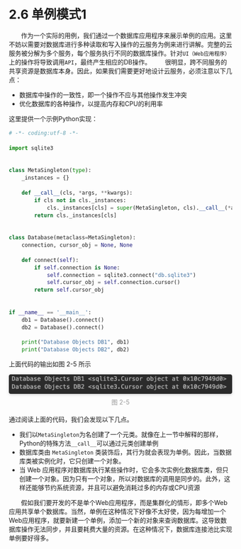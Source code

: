 2.6 单例模式1
===

&nbsp;&nbsp;&nbsp;&nbsp;&nbsp;&nbsp;&nbsp;作为一个实际的用例，我们通过一个数据库应用程序来展示单例的应用。这里不妨以需要对数据库进行多种读取和写入操作的云服务为例来进行讲解。完整的云服务被分解为多个服务，每个服务执行不同的数据库操作。针对`UI（Web应用程序）`上的操作将导致调用`API`，最终产生相应的DB操作。
&nbsp;&nbsp;&nbsp;&nbsp;&nbsp;&nbsp;&nbsp;很明显，跨不同服务的共享资源是数据库本身。因此，如果我们需要更好地设计云服务，必须注意以下几点：
* 数据库中操作的一致性，即一个操作不应与其他操作发生冲突
* 优化数据库的各种操作，以提高内存和CPU的利用率

这里提供一个示例Python实现：

```python
# -*- coding:utf-8 -*-

import sqlite3


class MetaSingleton(type):
    _instances = {}

    def __call__(cls, *args, **kwargs):
        if cls not in cls._instances:
            cls._instances[cls] = super(MetaSingleton, cls).__call__(*args, **kwargs)
        return cls._instances[cls]


class Database(metaclass=MetaSingleton):
    connection, cursor_obj = None, None

    def connect(self):
        if self.connection is None:
            self.connection = sqlite3.connect("db.sqlite3")
            self.cursor_obj = self.connection.cursor()
        return self.cursor_obj


if __name__ == '__main__':
    db1 = Database().connect()
    db2 = Database().connect()

    print("Database Objects DB1", db1)
    print("Database Objects DB2", db2)

```

上面代码的输出如图 2-5 所示
<center>
    <img style="border-radius: 0.3125em;
    box-shadow: 0 2px 4px 0 rgba(34,36,38,.12),0 2px 10px 0 rgba(34,36,38,.08);" 
    src="../source/images/part2/2-5.png">
    <br>
    <div style="color:orange; border-bottom: 0px solid #d9d9d9;
    display: inline-block;
    color: #999;
    padding: 5px;">图 2-5</div>
</center> 

通过阅读上面的代码，我们会发现以下几点。

* 我们以`MetaSingleton`为名创建了一个元类。就像在上一节中解释的那样，Python的特殊方法`__call__`可以通过元类创建单例
* 数据库类由 `MetaSingleton` 类装饰后，其行为就会表现为单例。因此，当数据库类被实例化时，它只创建一个对象。
* 当 Web 应用程序对数据库执行某些操作时，它会多次实例化数据库类，但只创建一个对象。因为只有一个对象，所以对数据库的调用是同步的。此外，这样还能够节约系统资源，并且可以避免消耗过多的内存或CPU资源

&nbsp;&nbsp;&nbsp;&nbsp;&nbsp;&nbsp;&nbsp;假如我们要开发的不是单个Web应用程序，而是集群化的情形，即多个Web应用共享单个数据库。当然，单例在这种情况下好像不太好使，因为每增加一个Web应用程序，就要新建一个单例，添加一个新的对象来查询数据库。这导致数据库操作无法同步，并且要耗费大量的资源。在这种情况下，数据库连接池比实现单例要好得多。
